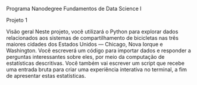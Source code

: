 Programa Nanodegree Fundamentos de Data Science I

Projeto 1

Visão geral
Neste projeto, você utilizará o Python para explorar dados relacionados aos sistemas de compartilhamento de bicicletas nas três maiores cidades dos Estados Unidos –– Chicago, Nova Iorque e Washington. Você escreverá um código para importar dados e responder a perguntas interessantes sobre eles, por meio da computação de estatísticas descritivas. Você também vai escrever um script que recebe uma entrada bruta para criar uma experiência interativa no terminal, a fim de apresentar estas estatísticas.
